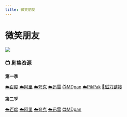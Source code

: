 ```yaml
---
title: 微笑朋友
---
```


# 微笑朋友
![](/image/微笑朋友.webp)

### 📺 剧集资源

**第一季** <Badge type="warning" text="漫迪MDsub" />

[☁️百度](https://pan.baidu.com/s/1NFdOT5A9JpE2lNkLWcMrOw?pwd=rp5x)  [☁️阿里](https://www.aliyundrive.com/s/eso35Fc8KoJ)  [☁️夸克](https://pan.quark.cn/s/cc5d8258f6e4)  [☁️迅雷](https://pan.xunlei.com/s/VNnhAAgRYxcaJNqxFQl1d5H_A1?pwd=gk2c#)  [📺MDpan](https://pan.mdsub.top/%E5%BE%AE%E7%AC%91%E6%9C%8B%E5%8F%8B)  [☁️PikPak](https://mypikpak.com/s/VNmWMfpPAE176gIOFI8CuZPeo1) [🧲磁力链接](magnet:?xt=urn:btih:18e466d369607312d4e6d6ddacf87f1e35b73757)

**第二季** <Badge type="warning" text="漫迪MDsub" />

[☁️百度](https://pan.baidu.com/s/1HuLrWvdQtix32PMWu7I8vg?pwd=esff)  [☁️阿里](https://www.alipan.com/s/EyhVVboR2bU)  [☁️夸克](https://pan.quark.cn/s/8883ec467fd1)  [☁️迅雷](https://pan.xunlei.com/s/VNyp0NEPuBcJOjiGHGQvI1USA1?pwd=ksnd#)  [📺MDpan](https://pan.mdsub.top/zh-CN/%E5%BE%AE%E7%AC%91%E6%9C%8B%E5%8F%8B/Season%2002/) 